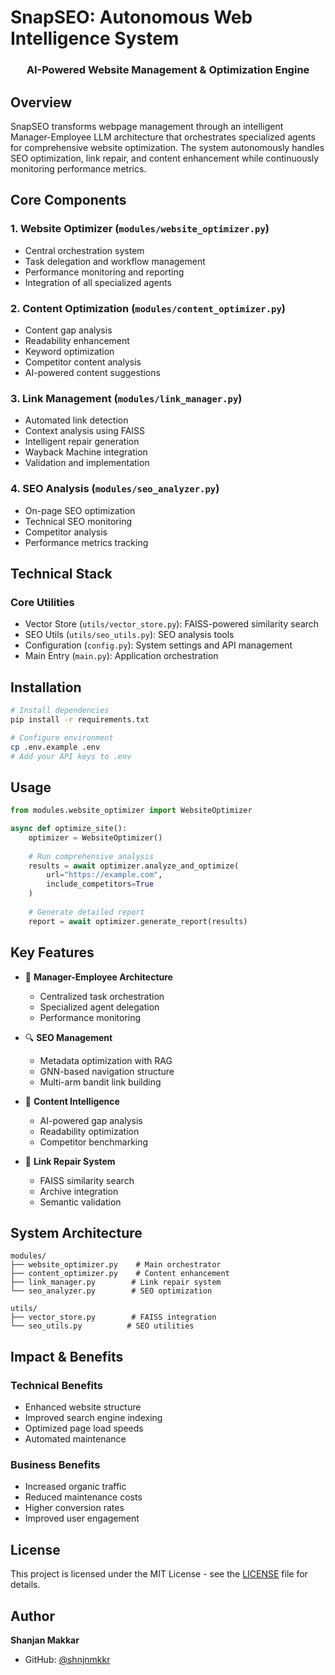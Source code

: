 # SnapSEO: Autonomous Web Intelligence System

<div align="center">
  <h3>AI-Powered Website Management & Optimization Engine</h3>
</div>

## Overview

SnapSEO transforms webpage management through an intelligent Manager-Employee LLM architecture that orchestrates specialized agents for comprehensive website optimization. The system autonomously handles SEO optimization, link repair, and content enhancement while continuously monitoring performance metrics.

## Core Components

### 1. Website Optimizer (`modules/website_optimizer.py`)
- Central orchestration system
- Task delegation and workflow management
- Performance monitoring and reporting
- Integration of all specialized agents

### 2. Content Optimization (`modules/content_optimizer.py`)
- Content gap analysis
- Readability enhancement
- Keyword optimization
- Competitor content analysis
- AI-powered content suggestions

### 3. Link Management (`modules/link_manager.py`)
- Automated link detection
- Context analysis using FAISS
- Intelligent repair generation
- Wayback Machine integration
- Validation and implementation

### 4. SEO Analysis (`modules/seo_analyzer.py`)
- On-page SEO optimization
- Technical SEO monitoring
- Competitor analysis
- Performance metrics tracking

## Technical Stack

### Core Utilities
- Vector Store (`utils/vector_store.py`): FAISS-powered similarity search
- SEO Utils (`utils/seo_utils.py`): SEO analysis tools
- Configuration (`config.py`): System settings and API management
- Main Entry (`main.py`): Application orchestration

## Installation

```bash
# Install dependencies
pip install -r requirements.txt

# Configure environment
cp .env.example .env
# Add your API keys to .env
```

## Usage

```python
from modules.website_optimizer import WebsiteOptimizer

async def optimize_site():
    optimizer = WebsiteOptimizer()
    
    # Run comprehensive analysis
    results = await optimizer.analyze_and_optimize(
        url="https://example.com",
        include_competitors=True
    )
    
    # Generate detailed report
    report = await optimizer.generate_report(results)
```

## Key Features

- 🤖 **Manager-Employee Architecture**
  - Centralized task orchestration
  - Specialized agent delegation
  - Performance monitoring

- 🔍 **SEO Management**
  - Metadata optimization with RAG
  - GNN-based navigation structure
  - Multi-arm bandit link building

- 📝 **Content Intelligence**
  - AI-powered gap analysis
  - Readability optimization
  - Competitor benchmarking

- 🔗 **Link Repair System**
  - FAISS similarity search
  - Archive integration
  - Semantic validation

## System Architecture

```plaintext
modules/
├── website_optimizer.py    # Main orchestrator
├── content_optimizer.py    # Content enhancement
├── link_manager.py        # Link repair system
└── seo_analyzer.py        # SEO optimization

utils/
├── vector_store.py        # FAISS integration
└── seo_utils.py          # SEO utilities
```

## Impact & Benefits

### Technical Benefits
- Enhanced website structure
- Improved search engine indexing
- Optimized page load speeds
- Automated maintenance

### Business Benefits
- Increased organic traffic
- Reduced maintenance costs
- Higher conversion rates
- Improved user engagement

## License

This project is licensed under the MIT License - see the [LICENSE](LICENSE) file for details.

## Author

**Shanjan Makkar**
- GitHub: [@shnjnmkkr](https://github.com/shnjnmkkr/Agent_X) 